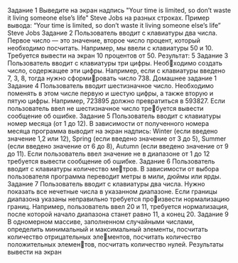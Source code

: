 Задание 1
Выведите на экран надпись "Your time is limited, so 
don’t waste it living someone else’s life" Steve Jobs на разных 
строках. Пример вывода:
“Your time is limited,
so don’t waste it 
 living someone else’s life”
 Steve Jobs
Задание 2
Пользователь вводит с клавиатуры два числа. Первое 
число — это значение, второе число процент, который 
необходимо посчитать. Например, мы ввели с клавиатуры 
50 и 10. Требуется вывести на экран 10 процентов от 50. 
Результат: 5
Задание 3
Пользователь вводит с клавиатуры три цифры. Необходимо создать число, содержащее эти цифры. Например, 
если с клавиатуры введено 7, 3, 8, тогда нужно сформировать число 738.
Домашнее задание
1
Задание 4
Пользователь вводит шестизначное число. Необходимо 
поменять в этом числе первую и шестую цифры, а также 
вторую и пятую цифры. 
Например, 723895 должно превратиться в 593827.
Если пользователь ввел не шестизначное число требуется вывести сообщение об ошибке.
Задание 5
Пользователь вводит с клавиатуры номер месяца (от 
1 до 12). В зависимости от полученного номера месяца 
программа выводит на экран надпись: Winter (если введено 
значение 1,2 или 12), Spring (если введено значение от 3 
до 5), Summer (если введено значение от 6 до 8), Autumn
(если введено значение от 9 до 11). 
Если пользователь ввел значение не в диапазоне от 1 
до 12 требуется вывести сообщение об ошибке.
Задание 6
Пользователь вводит с клавиатуры количество метров. В зависимости от выбора пользователя программа 
переводит метры в мили, дюймы или ярды.
Задание 7
Пользователь вводит с клавиатуры два числа. Нужно 
показать все нечетные числа в указанном диапазоне. Если 
границы диапазона указаны неправильно требуется произвести нормализацию границ. Например, пользователь 
ввел 20 и 11, требуется нормализация, после которой 
начало диапазона станет равно 11, а конец 20. 
Задание 9
В одномерном массиве, заполненном случайными 
числами, определить минимальный и максимальный 
элементы, посчитать количество отрицательных элементов, посчитать количество положительных элементов, посчитать количество нулей. Результаты вывести 
на экран
